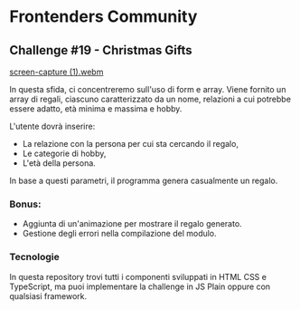 # Frontenders Community

## Challenge #19 - Christmas Gifts

[screen-capture (1).webm](https://github.com/frontenders-community/christmas-gifts/assets/56634652/5ac70323-dbf4-4f74-87bb-9cd9eed6de85)

In questa sfida, ci concentreremo sull'uso di form e array. Viene fornito un array di regali, ciascuno caratterizzato da un nome, relazioni a cui potrebbe essere adatto, età minima e massima e hobby.

L'utente dovrà inserire:
- La relazione con la persona per cui sta cercando il regalo,
- Le categorie di hobby,
- L'età della persona.

In base a questi parametri,  il programma genera casualmente un regalo.

### Bonus:
- Aggiunta di un'animazione per mostrare il regalo generato.
- Gestione degli errori nella compilazione del modulo.


### Tecnologie
In questa repository trovi tutti i componenti sviluppati in HTML CSS e TypeScript, ma puoi implementare la challenge in JS Plain oppure con qualsiasi framework.


